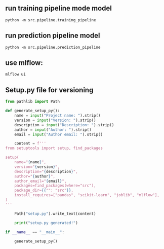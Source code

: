## run training pipeline mode model 
```python -m src.pipeline.training_pipeline```

## run prediction pipeline model 
```python -m src.pipeline.prediction_pipeline```


## use mlflow:
```mlflow ui```


## Setup.py file for versioning

```python
from pathlib import Path

def generate_setup_py():
    name = input("Project name: ").strip()
    version = input("Version: ").strip()
    description = input("Description: ").strip()
    author = input("Author: ").strip()
    email = input("Author email: ").strip()

    content = f'''
from setuptools import setup, find_packages

setup(
    name="{name}",
    version="{version}",
    description="{description}",
    author="{author}",
    author_email="{email}",
    packages=find_packages(where="src"),
    package_dir={{"": "src"}},
    install_requires=["pandas", "scikit-learn", "joblib", "mlflow"],
)
'''

    Path("setup.py").write_text(content)

    print("setup.py generated!")

if __name__ == "__main__":
    
    generate_setup_py()






